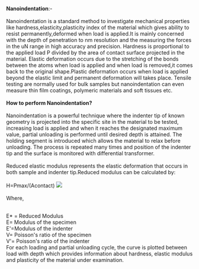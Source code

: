 <b>Nanoindentation</b>:-<br><br>
Nanoindentation is a standard method to investigate mechanical properties like hardness,elasticity,plasticity index of the material which gives ability to resist permanently,deformed when load is applied.It is mainly concerned with the depth of penetration to nm resolution and the measuring the forces in the uN range in high accuracy and precision. Hardness is proportional to the applied load P divided by the area of contact surface projected in the material. Elastic deformation occurs due to the stretching of the bonds between the atoms when load is applied and when load is removed,it comes back to the original shape.Plastic deformation occurs when load is applied beyond the elastic limit and permanent deformation will takes place. Tensile testing are normally used for bulk samples but nanoindentation can even measure thin film coatings, polymeric materials and soft tissues etc.<br><br>
<b>How to perform Nanoindentation?</b><br><br>
Nanoindentation is a powerful technique where the indenter tip of known geometry is projected into the specific site in the material to be tested, increasing load is applied and when it reaches the designated maximum value, partial unloading is performed until desired depth is attained. The holding segment is introduced which allows the material to relax before unloading. The process is repeated many times and position of the indenter tip and the surface is monitored with differential transformer.<br><br>
Reduced elastic modulus represents the elastic deformation that occurs in both sample and indenter tip.Reduced modulus can be calculated by:<br><br>
H=Pmax/(Acontact)
<img src="images/formula.PNG"><br><br>
Where,<br><br>

E* = Reduced Modulus<br>
E= Modulus of the specimen<br>
E'=Modulus of the indenter<br>
V= Poisson's ratio of the specimen<br>
V'= Poisson's ratio of the indenter<br>
For each loading and partial unloading cycle, the curve is plotted between load with depth which provides information about hardness, elastic modulus and plasticity of the material under examination.
